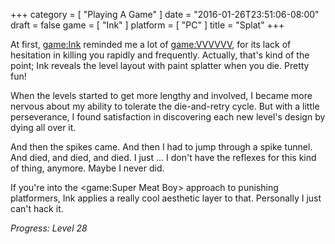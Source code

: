 +++
category = [ "Playing A Game" ]
date = "2016-01-26T23:51:06-08:00"
draft = false
game = [ "Ink" ]
platform = [ "PC" ]
title = "Splat"
+++

At first, <game:Ink> reminded me a lot of <game:VVVVVV>, for its lack of hesitation in killing you rapidly and frequently.  Actually, that's kind of the point; Ink reveals the level layout with paint splatter when you die.  Pretty fun!

When the levels started to get more lengthy and involved, I became more nervous about my ability to tolerate the die-and-retry cycle.  But with a little perseverance, I found satisfaction in discovering each new level's design by dying all over it.

And then the spikes came.  And then I had to jump through a spike tunnel.  And died, and died, and died.  I just ... I don't have the reflexes for this kind of thing, anymore.  Maybe I never did.

If you're into the <game:Super Meat Boy> approach to punishing platformers, Ink applies a really cool aesthetic layer to that.  Personally I just can't hack it.

<i>Progress: Level 28</i>
